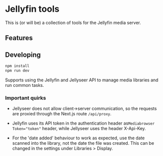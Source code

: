 # Jellyfin tools

This is (or will be) a collection of tools for the Jellyfin media server.

## Features

## Developing

```bash
npm install
npm run dev
```

Supports using the Jellyfin and Jellyseer API to manage media libraries and run common tasks.

### Important quirks

- Jellyseer does not allow client->server communication, so the requests are proxied through the Next.js route `/api/proxy`.

- Jellyfin uses its API token in the authentication header as`Mediabrowser Token="token"` header, while Jellyseer uses the header X-Api-Key.

- For the 'date added' behaviour to work as expected, use the date scanned into the library, not the date the file was created. This can be changed in the settings under Libraries > Display.

